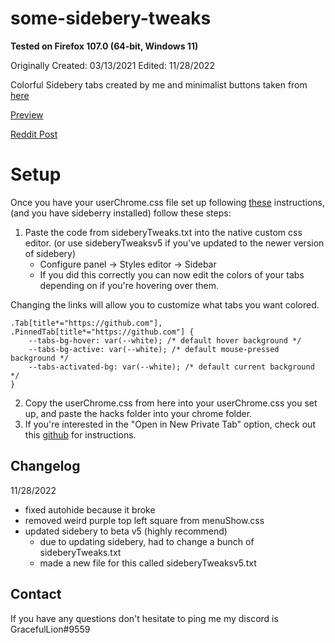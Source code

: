 # some-sidebery-tweaks
**Tested on Firefox 107.0 (64-bit, Windows 11)**

Originally Created: 03/13/2021 Edited: 11/28/2022 

Colorful Sidebery tabs created by me and minimalist buttons taken from [here](https://github.com/MrOtherGuy/firefox-csshacks)

[Preview](https://imgur.com/a/s1wzdQZ)

[Reddit Post](https://www.reddit.com/r/FirefoxCSS/comments/m4cqse/a_few_sidebery_and_firefox_tweaks/)

# Setup

Once you have your userChrome.css file set up following [these](https://www.reddit.com/r/FirefoxCSS/comments/73dvty/tutorial_how_to_create_and_livedebug_userchromecss/) instructions, (and you have sideberry installed) follow these steps: 

1) Paste the code from sideberyTweaks.txt into the native custom css editor. (or use sideberyTweaksv5 if you've updated to the newer version of sidebery)
	* Configure panel → Styles editor → Sidebar 
	* If you did this correctly you can now edit the colors of your tabs depending on if you're hovering over them.

Changing the links will allow you to customize what tabs you want colored.

```
.Tab[title*="https://github.com"], .PinnedTab[title*="https://github.com"] {
	--tabs-bg-hover: var(--white); /* default hover background */
	--tabs-bg-active: var(--white); /* default mouse-pressed background */
	--tabs-activated-bg: var(--white); /* default current background */
}
```

2) Copy the userChrome.css from here into your userChrome.css you set up, and paste the hacks folder into your chrome folder.
3) If you're interested in the "Open in New Private Tab" option, check out this [github](https://github.com/xiaoxiaoflood/firefox-scripts) for instructions.


## Changelog

11/28/2022
- fixed autohide because it broke
- removed weird purple top left square from menuShow.css
- updated sidebery to beta v5 (highly recommend)
	- due to updating sidebery, had to change a bunch of sideberyTweaks.txt
	- made a new file for this called sideberyTweaksv5.txt

## Contact

If you have any questions don't hesitate to ping me my discord is GracefulLion#9559
